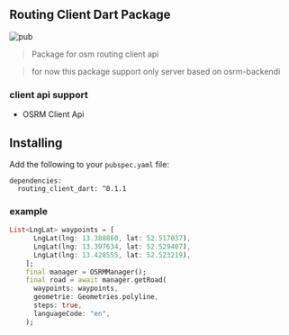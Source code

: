 ## Routing Client Dart Package
![pub](https://img.shields.io/badge/pub-v0.1.1-orange)


> Package for osm routing client api 

> for now this package support only server based on osrm-backendi

### client api support

* OSRM Client Api

## Installing

Add the following to your `pubspec.yaml` file:

    dependencies:
      routing_client_dart: ^0.1.1


### example 

```dart
List<LngLat> waypoints = [
      LngLat(lng: 13.388860, lat: 52.517037),
      LngLat(lng: 13.397634, lat: 52.529407),
      LngLat(lng: 13.428555, lat: 52.523219),
    ];
    final manager = OSRMManager();
    final road = await manager.getRoad(
      waypoints: waypoints,
      geometrie: Geometries.polyline,
      steps: true,
      languageCode: "en",
    );
```
